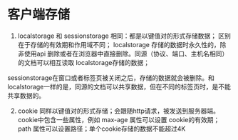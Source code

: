 # 客户端存储

1. localstorage 和 sessionstorage
相同：都是以键值对的形式存储数据；
区别在于存储的有效期和作用域不同；
localstorage 存储的数据时永久性的，除非使用api 删除或者在浏览器中直接删除。同源（协议、端口、主机名相同）的文档可以相互读取 localstorage存储的数据；

sessionstorage在窗口或者标签页被关闭之后，存储的数据就会被删除。和localstorage一样的是，同源的文档可以共享数据，但在不同的标签页时，是不能共享数据的。

2. cookie
同样以键值对的形式存储；会跟随http请求，被发送到服务器端。cookie中包含一些属性，例如 max-age 属性可以设置 cookie的有效期；path 属性可以设置路径；单个cookie存储的数据不能超过4K